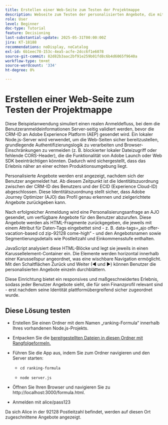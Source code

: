```yaml
---
title: Erstellen einer Web-Seite zum Testen der Projektmappe
description: Webseite zum Testen der personalisierten Angebote, die mithilfe von Decisioning bereitgestellt werden.
role: User
level: Beginner
doc-type: Tutorial
feature: Decisioning
last-substantial-update: 2025-05-31T00:00:00Z
jira: KT-18188
recommendations: noDisplay, noCatalog
exl-id: 6b1eec78-153c-4ea5-acfe-2dcc6f1e6078
source-git-commit: 82d82b3aac2bf91e259b01fd8c6b4d6065f9640a
workflow-type: tm+mt
source-wordcount: '334'
ht-degree: 0%

---
```


# Erstellen einer Web-Seite zum Testen der Projektmappe

Diese Beispielanwendung simuliert einen realen Anmeldefluss, bei dem die Benutzeranmeldeinformationen Server-seitig validiert werden, bevor die CRM-ID an Adobe Experience Platform (AEP) gesendet wird. Ein lokaler Node.js-Server wird verwendet, um die Web-Seiten sicher bereitzustellen, grundlegende Authentifizierungslogik zu verarbeiten und Browser-Einschränkungen zu vermeiden (z. B. blockierter lokaler Dateizugriff oder fehlende CORS-Header), die die Funktionalität von Adobe Launch oder Web SDK beeinträchtigen könnten. Dadurch wird sichergestellt, dass das Erlebnis näher an einer echten Produktionsumgebung liegt.

Personalisierte Angebote werden erst angezeigt, nachdem sich der Benutzer angemeldet hat. Ab diesem Zeitpunkt ist die Identitätszuordnung zwischen der CRM-ID des Benutzers und der ECID (Experience Cloud-ID) abgeschlossen. Diese Identitätszuordnung stellt sicher, dass Adobe Journey Optimizer (AJO) das Profil genau erkennen und zielgerichtete Angebote zurückgeben kann.

Nach erfolgreicher Anmeldung wird eine Personalisierungsanfrage an AJO gesendet, um verfügbare Angebote für den Benutzer abzurufen. Diese Angebote werden als HTML-Fragmente zurückgegeben, die jeweils mit einem Attribut für Daten-Tags eingebettet sind - z. B. data-tags=„ajo offer-vacation-based cd zip-92128 come-high“ - und den Angebotsnamen sowie Segmentierungsdetails wie Postleitzahl und Einkommensstufe enthalten.

JavaScript analysiert diese HTML-Blöcke und legt sie jeweils in einen Karussellelement-Container ein. Die Elemente werden horizontal innerhalb einer Karussellspur angeordnet, was eine wischbare Navigation ermöglicht. Mit den Schaltflächen Zurück und Weiter (◀ und ▶) können Benutzer die personalisierten Angebote einzeln durchblättern.

Diese Einrichtung bietet ein responsives und maßgeschneidertes Erlebnis, sodass jeder Benutzer Angebote sieht, die für sein Finanzprofil relevant sind - erst nachdem seine Identität plattformübergreifend sicher zugeordnet wurde.

## Diese Lösung testen

* Erstellen Sie einen Ordner mit dem Namen „ranking-Formula“ innerhalb Ihres vorhandenen Node.js-Projekts.

* Entpacken Sie die [bereitgestellten Dateien in diesen Ordner mit Rangfolgeformeln.](assets/ranking-formula.zip)

* Führen Sie die App aus, indem Sie zum Ordner navigieren und den Server starten:
   * `cd ranking-formula`

   * `node server.js`


* Öffnen Sie Ihren Browser und navigieren Sie zu http://localhost:3000/formula.html.

* Anmelden mit alice/pass123

Da sich Alice in der 92128 Postleitzahl befindet, werden auf diesen Ort zugeschnittene Angebote angezeigt.
